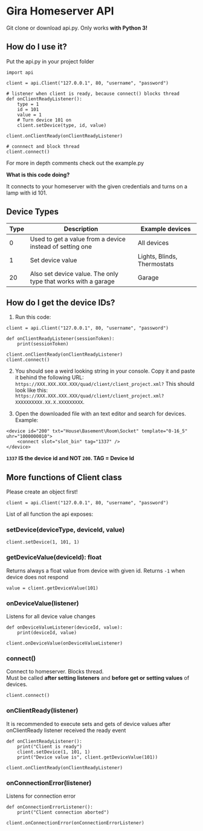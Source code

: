 # Gira Homeserver API

Git clone or download api.py. Only works **with Python 3!**

## How do I use it?

Put the api.py in your project folder

```
import api

client = api.Client("127.0.0.1", 80, "username", "password")

# listener when client is ready, because connect() blocks thread
def onClientReadyListener():
    type = 1
    id = 101
    value = 1
    # Turn device 101 on
    client.setDevice(type, id, value)

client.onClientReady(onClientReadyListener)

# connnect and block thread
client.connect()
```

For more in depth comments check out the example.py

**What is this code doing?**

It connects to your homeserver with the given credentials and turns on a lamp with id 101.

## Device Types


|Type| Description | Example devices|
|----|-------------|----------------|
| 0  | Used to get a value from a device instead of setting one | All devices
| 1  | Set device value | Lights, Blinds, Thermostats
| 20 | Also set device value. The only type that works with a garage | Garage


## How do I get the device IDs?

1. Run this code:

```
client = api.Client("127.0.0.1", 80, "username", "password")

def onClientReadyListener(sessionToken):
    print(sessionToken)

client.onClientReady(onClientReadyListener)
client.connect()
```

2. You should see a weird looking string in your console. Copy it and paste it behind the following URL:
`https://XXX.XXX.XXX.XXX/quad/client/client_project.xml?`
This should look like this: `https://XXX.XXX.XXX.XXX/quad/client/client_project.xml?XXXXXXXXXX.XX.X.XXXXXXXXX`.


3. Open the downloaded file with an text editor and search for devices. Example:
```
<device id="200" txt="House\Basement\Room\Socket" template="0-16_5" uhr="1000000010">
    <connect slot="slot_bin" tag="1337" />
</device>
```

**`1337` IS the device id and NOT `200`. TAG = Device Id**


## More functions of Client class

Please create an object first!
```
client = api.Client("127.0.0.1", 80, "username", "password")
```

List of all function the api exposes:

### setDevice(deviceType, deviceId, value)

```
client.setDevice(1, 101, 1)
```


### getDeviceValue(deviceId): float

Returns always a float value from device with given id. Returns `-1` when device does not respond

```
value = client.getDeviceValue(101)
```


### onDeviceValue(listener)

Listens for all device value changes

```
def onDeviceValueListener(deviceId, value):
    print(deviceId, value)

client.onDeviceValue(onDeviceValueListener)
```


### connect()

Connect to homeserver. Blocks thread.\
Must be called **after setting listeners** and **before get or setting values** of devices.

```
client.connect()
```

### onClientReady(listener)

It is recommended to execute sets and gets of device values after onClientReady listener received the ready event

```
def onClientReadyListener():
    print("Client is ready")
    client.setDevice(1, 101, 1)
    print("Device value is", client.getDeviceValue(101))

client.onClientReady(onClientReadyListener)
```

### onConnectionError(listener)

Listens for connection error

```
def onConnectionErrorListener():
    print("Client connection aborted")

client.onConnectionError(onConnectionErrorListener)
```
